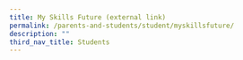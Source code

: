 ```yaml
---
title: My Skills Future (external link)
permalink: /parents-and-students/student/myskillsfuture/
description: ""
third_nav_title: Students
---
```

